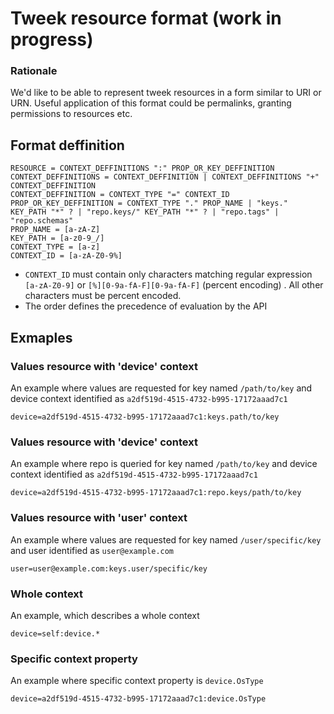 # Tweek resource format (work in progress)
### Rationale
We'd like to be able to represent tweek resources in a form similar to URI or URN. Useful application of this format could be permalinks, granting permissions to resources etc.

## Format deffinition
```
RESOURCE = CONTEXT_DEFFINITIONS ":" PROP_OR_KEY_DEFFINITION
CONTEXT_DEFFINITIONS = CONTEXT_DEFFINITION | CONTEXT_DEFFINITIONS "+" CONTEXT_DEFFINITION
CONTEXT_DEFFINITION = CONTEXT_TYPE "=" CONTEXT_ID
PROP_OR_KEY_DEFFINITION = CONTEXT_TYPE "." PROP_NAME | "keys." KEY_PATH "*" ? | "repo.keys/" KEY_PATH "*" ? | "repo.tags" | "repo.schemas"
PROP_NAME = [a-zA-Z]
KEY_PATH = [a-z0-9_/]
CONTEXT_TYPE = [a-z]
CONTEXT_ID = [a-zA-Z0-9%]
```

* `CONTEXT_ID` must contain only characters matching regular expression `[a-zA-Z0-9]` or `[%][0-9a-fA-F][0-9a-fA-F]` (percent encoding) . All other characters must be percent encoded.
* The order defines the precedence of evaluation by the API

## Exmaples
### Values resource with 'device' context
An example where values are requested for key named `/path/to/key` and device context identified as `a2df519d-4515-4732-b995-17172aaad7c1`

`device=a2df519d-4515-4732-b995-17172aaad7c1:keys.path/to/key`

### Values resource with 'device' context
An example where repo is queried for key named `/path/to/key` and device context identified as `a2df519d-4515-4732-b995-17172aaad7c1`

`device=a2df519d-4515-4732-b995-17172aaad7c1:repo.keys/path/to/key`

### Values resource with 'user' context
An example where values are requested for key named `/user/specific/key` and user identified as `user@example.com`

`user=user@example.com:keys.user/specific/key`

### Whole context
An example, which describes a whole context

`device=self:device.*`

### Specific context property
An example where specific context property is `device.OsType`

`device=a2df519d-4515-4732-b995-17172aaad7c1:device.OsType`

